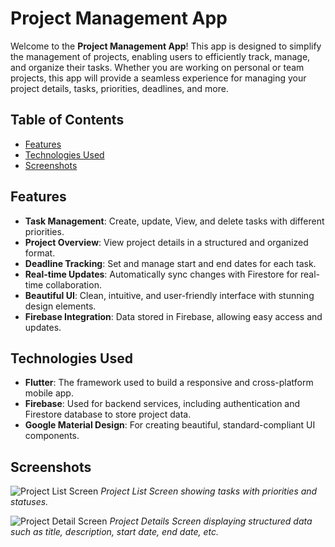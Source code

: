 # Project Management App

Welcome to the **Project Management App**! This app is designed to simplify the management of projects, enabling users to efficiently track, manage, and organize their tasks. Whether you are working on personal or team projects, this app will provide a seamless experience for managing your project details, tasks, priorities, deadlines, and more.

## Table of Contents
- [Features](#features)
- [Technologies Used](#technologies-used)
- [Screenshots](#screenshots)

## Features
- **Task Management**: Create, update, View, and delete tasks with different priorities.
- **Project Overview**: View project details in a structured and organized format.
- **Deadline Tracking**: Set and manage start and end dates for each task.
- **Real-time Updates**: Automatically sync changes with Firestore for real-time collaboration.
- **Beautiful UI**: Clean, intuitive, and user-friendly interface with stunning design elements.
- **Firebase Integration**: Data stored in Firebase, allowing easy access and updates.

## Technologies Used
- **Flutter**: The framework used to build a responsive and cross-platform mobile app.
- **Firebase**: Used for backend services, including authentication and Firestore database to store project data.
- **Google Material Design**: For creating beautiful, standard-compliant UI components.

## Screenshots

![Project List Screen]([https://github.com/your-repo-path/screenshots/project_list.png](https://github.com/ArsalanTheCoder/Task_10_ProjectManagementApp_-ICZ-/blob/main/Project%20List.jpg))
*Project List Screen showing tasks with priorities and statuses.*

![Project Detail Screen](https://github.com/your-repo-path/screenshots/project_detail.png)
*Project Details Screen displaying structured data such as title, description, start date, end date, etc.*
